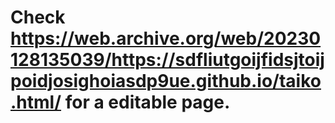 # Check https://web.archive.org/web/20230128135039/https://sdfliutgoijfidsjtoijpoidjosighoiasdp9ue.github.io/taiko.html/ for a editable page.
